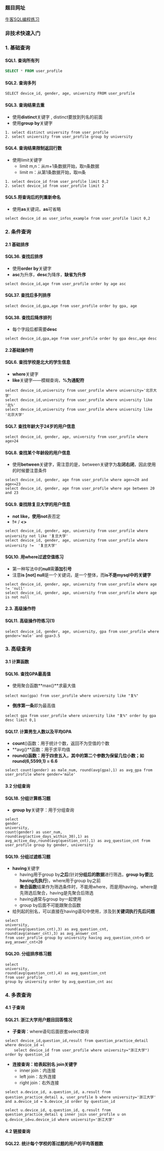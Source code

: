 ### 题目网址

[牛客SQL编程练习](https://www.nowcoder.com/exam/oj?page=1&tab=SQL%E7%AF%87&topicId=199)

### 非技术快速入门

### 1. 基础查询

#### SQL1. 查询所有列

```sql
SELECT * FROM user_profile
```

#### SQL2. 查询多列

```mysql
SELECT device_id, gender, age, university FROM user_profile
```

#### SQL3. 查询结果去重

- 使用**distinct**关键字 , distinct要放到列名的前面
- 使用**group by**关键字

```mysql
1. select distinct university from user_profile
2. select university from user_profile group by university
```

#### SQL4. **查询结果限制返回行数**

- 使用limit关键字 
  - limit m,n：从m+1条数据开始，取n条数据
  - limit m：从第1条数据开始，取m条

```mysql
1. select device_id from user_profile limit 0,2
2. select device_id from user_profile limit 2
```

####  SQL5.**将查询后的列重新命名**

- 使用**as**关键词，**as**可省略

```mysql
select device_id as user_infos_example from user_profile limit 0,2
```



### 2. 条件查询

#### 2.1 基础排序

#### SQL36. 查找后排序

- 使用**order by**关键字
- **asc**为升序，**desc**为降序，**缺省为升序**

```mysql
select device_id,age from user_profile order by age asc
```

#### SQL37. **查找后多列排序**

```mysql
select device_id,gpa,age from user_profile order by gpa, age
```

#### SQL38. 查找后降序排列

- 每个字段后都需要**desc**

```mysql
select device_id,gpa,age from user_profile order by gpa desc,age desc
```



#### 2.2基础操作符

#### SQL6. 查找学校是北大的学生信息

- **where**关键字
- **like**关键字——模糊查询，**%为通配符**

```mysql
select device_id,university from user_profile where university='北京大学'
select device_id,university from user_profile where university like '北%'
select device_id,university from user_profile where university like '北京大学'
```

#### SQL7. 查找年龄大于24岁的用户信息

```mysql
select device_id, gender, age, university from user_profile where age>24
```

#### SQL8. 查找某个年龄段的用户信息

- 使用**between**关键字，需注意的是，between关键字为**左闭右闭**，因此使用的时候要注意条件

```mysql
select device_id, gender, age from user_profile where age>=20 and age<=23
select device_id, gender, age from user_profile where age between 20 and 23
```

#### SQL9. 查找除复旦大学的用户信息

- **not like，**使用**not**表否定
- **!=**  /  **<>**

```mysql
select device_id, gender, age, university from user_profile where university not like '复旦大学'
select device_id, gender, age, university from user_profile where university !=  '复旦大学'
```

#### SQL10. 用where过滤空值练习

- 第一种写法中的**null**需**添加引号**
- 注意**is [not] null**是一个关键词，是一个整体，而**is不是mysql中的关键字**

```mysql
select device_id, gender, age, university from user_profile where age != 'null'
select device_id, gender, age, university from user_profile where age is not null
```



#### 2.3. 高级操作符

#### SQL11. 高级操作符练习(1)

```mysql
select device_id, gender, age, university, gpa from user_profile where gender='male' and gpa>3.5
```



### 3. 高级查询

#### 3.1 计算函数

#### SQL16. 查找GPA最高值

- 使用聚合函数**max()**求最大值

```mysql
select max(gpa) from user_profile where university like "复%"
```

- **倒序第一条**即为最高值

```mysql
select gpa from user_profile where university like "复%" order by gpa desc limit 0,1
```

#### SQL17. 计算男生人数以及平均GPA

- **count**()函数：用于统计个数，返回不为空值的个数
- **avg()**函数：用于求平均值
- **round()**函数：用于四舍五入，其中的第二个参数为保留几位小数；如**round(6,5599,1) = 6.6**

```mysql
select count(gender) as male_num, round(avg(gpa),1) as avg_gpa from user_profile where gender='male'
```



#### 3.2 分组查询

#### SQL18.  分组计算练习题

- **group by**关键字：用于分组查询

```mysql
select 
gender,
university,
count(gender) as user_num,
round(avg(active_days_within_30),1) as avg_active_day,round(avg(question_cnt),1) as avg_question_cnt from user_profile group by gender, university
```

#### SQL19. 分组过滤练习题

- **having**关键字
  - having用于group by**之后**(针对**分组后的数据**进行筛选，**group by要比having先执行**)，where用于group by之前
  - **聚合函数**结果作为筛选条件时，不能用where，而是用having，where是先筛选后聚合，having是先聚合后筛选
  - having通常与group by一起使用
  - group by后面不可能跟聚合函数
- 给列起的别名，可以直接在having语句中使用，涉及到**关键词执行先后问题**

```mysql
select 
university,
round(avg(question_cnt),3) as avg_question_cnt,
round(avg(answer_cnt),3) as avg_answer_cnt
from user_profile group by university having avg_question_cnt<5 or avg_answer_cnt<20
```

#### SQL20. 分组排序练习题

```mysql
select 
university,
round(avg(question_cnt),4) as avg_question_cnt 
from user_profile 
group by university order by avg_question_cnt asc
```



### 4. 多表查询

#### 4.1 子查询

#### SQL21. 浙江大学用户题目回答情况

- **子查询**：where语句后面嵌套select查询

```mysql
select device_id,question_id,result from question_practice_detail where device_id =(
    select device_id from user_profile where university="浙江大学") order by question_id
```

- **连接查询：给表起别名**   **join关键字**
  - inner join：内连接
  - left join：左外连接
  - right join：右外连接

```mysql
select a.device_id, a.question_id, a.result from question_practice_detail a, user_profile b where university='浙江大学' and a.device_id = b.device_id order by question_id

select u.device_id, q.question_id, q.result from question_practice_detail q inner join user_profile u on q.device_id=u.device_id where university='浙江大学'
```



#### 4.2 链接查询

#### SQL22. 统计每个学校的答过题的用户的平均答题数

 ```mysql

 ```

​	
